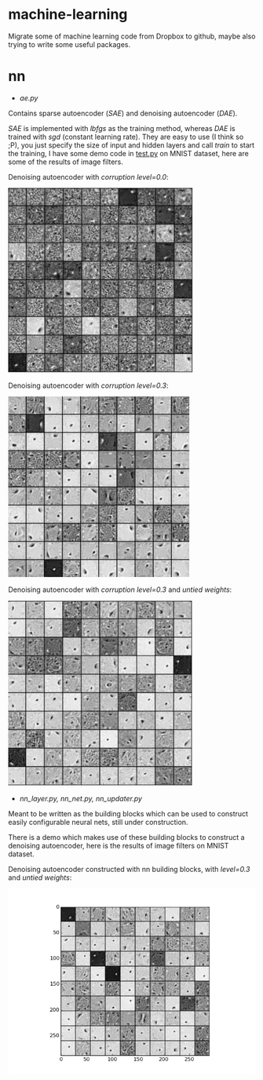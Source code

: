 machine-learning
================

Migrate some of machine learning code from Dropbox to github, maybe also trying to write some useful packages.

# nn
* *ae.py*

Contains sparse autoencoder (*SAE*) and denoising autoencoder (*DAE*).

*SAE* is implemented with *lbfgs* as the training method, whereas *DAE* is trained with *sgd* (constant learning rate). They are easy to use (I think so ;P), you just specify the size of input and hidden layers and call *train* to start the training, I have some demo code in [test.py](nn/test.py) on MNIST dataset, here are some of the results of image filters.

Denoising autoencoder with *corruption level=0.0*:

![alt text](nn/pic/dae_filter_level_0.png)

Denoising autoencoder with *corruption level=0.3*:

![alt text](nn/pic/dae_filter_level_30.png)

Denoising autoencoder with *corruption level=0.3* and *untied weights*:

![alt text](nn/pic/dae_filter_level_30_untied.png)

* *nn_layer.py, nn_net.py, nn_updater.py*

Meant to be written as the building blocks which can be used to construct easily configurable neural nets, still under construction. 

There is a demo which makes use of these building blocks to construct a denoising autoencoder, here is the results of image filters on MNIST dataset.

Denoising autoencoder constructed with nn building blocks, with *level=0.3* and *untied weights*:

![alt text](nn/pic/nn_dae_filter_level_30_untied_sgd.png)
